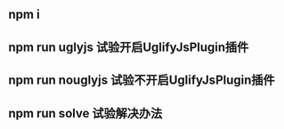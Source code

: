 ## npm i 
## npm run uglyjs 试验开启UglifyJsPlugin插件
## npm run nouglyjs 试验不开启UglifyJsPlugin插件
## npm run solve 试验解决办法